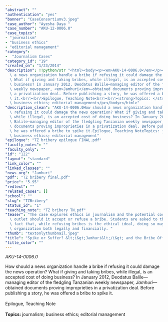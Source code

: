 ```yaml
---
"abstract": ""
"authentication": "yes"
"banner": "CaseConsortiumv3.jpeg"
"case_author": "Ayesha Daya "
"case_number": "AKU-12-0006.0"
"case_topics":
- "journalism"
- "business ethics"
- "editorial management"
"category": 
-  "Journalism Cases"
"category_id": "19"
"created_on": "1/23/2014"
"description": !!python/str "<html><body><p><em>AKU-14-0006.0</em></p><p>How should\
  \ a news organization handle a bribe if refusing it could damage the news operation?\
  \ What if giving and taking bribes, while illegal, is an accepted cost of doing\
  \ business? In January 2012, Deodatus Balile—managing editor of the fledgling Tanzanian\
  \ weekly newspaper, <em>Jamhuri</em>—obtained documents proving improprieties in\
  \ a privatization deal. Before publishing a story, he was offered a bribe to spike\
  \ it.<br/><br/>Epilogue, Teaching Note<br/><br/><strong>Topics: </strong>journalism;\
  \ business ethics; editorial management</p></body></html>"
"description_clean": "AKU-14-0006.0How should a news organization handle a bribe if\
  \ refusing it could damage the news operation? What if giving and taking bribes,\
  \ while illegal, is an accepted cost of doing business? In January 2012, Deodatus\
  \ Balile—managing editor of the fledgling Tanzanian weekly newspaper, Jamhuri—obtained\
  \ documents proving improprieties in a privatization deal. Before publishing a story,\
  \ he was offered a bribe to spike it.Epilogue, Teaching NoteTopics: journalism;\
  \ business ethics; editorial management"
"epilogue": "TZ bribery epilogue FINAL.pdf"
"faculty_notes": ""
"faculty_only": ""
"id": "122"
"layout": "standard"
"link_color": ""
"linked_classes": ""
"news_org": "Jamhuri"
"pdf": "TZ bribery final.pdf"
"price": "5.95"
"redtext": ""
"related_cases": []
"school": ""
"slug": "TZBribery"
"status_id": "1"
"teaching_note": "TZ bribery TN.pdf"
"teaser": "The case explores ethics in journalism and the potential costs to a news\
  \ outlet should it accept or refuse a bribe. Students are asked to think about the\
  \ fact that, while refusing bribes is the ethical ideal, doing so may harm the news\
  \ organization both legally and financially. "
"thumb": "textonlythumbnail.jpeg"
"title": "Spike or Suffer? &lt;i&gt;Jamhuri&lt;/i&gt; and the Bribe Offer"
"title_color": ""
---
```

<html><body><p><em>AKU-14-0006.0</em></p><p>How should a news organization handle a bribe if refusing it could damage the news operation? What if giving and taking bribes, while illegal, is an accepted cost of doing business? In January 2012, Deodatus Balile—managing editor of the fledgling Tanzanian weekly newspaper, <em>Jamhuri</em>—obtained documents proving improprieties in a privatization deal. Before publishing a story, he was offered a bribe to spike it.<br/><br/>Epilogue, Teaching Note<br/><br/><strong>Topics: </strong>journalism; business ethics; editorial management</p></body></html>
